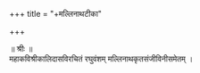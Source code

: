 +++
title = "+मल्लिनाथटीका"

+++

॥ श्रीः ॥  
महाकविश्रीकालिदासविरचितं रघुवंशम् मल्लिनाथकृतसंजीविनीसमेतम् ।  
